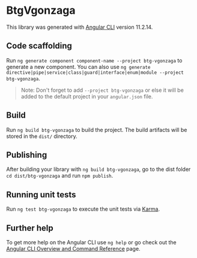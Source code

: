 # BtgVgonzaga

This library was generated with [Angular CLI](https://github.com/angular/angular-cli) version 11.2.14.

## Code scaffolding

Run `ng generate component component-name --project btg-vgonzaga` to generate a new component. You can also use `ng generate directive|pipe|service|class|guard|interface|enum|module --project btg-vgonzaga`.
> Note: Don't forget to add `--project btg-vgonzaga` or else it will be added to the default project in your `angular.json` file. 

## Build

Run `ng build btg-vgonzaga` to build the project. The build artifacts will be stored in the `dist/` directory.

## Publishing

After building your library with `ng build btg-vgonzaga`, go to the dist folder `cd dist/btg-vgonzaga` and run `npm publish`.

## Running unit tests

Run `ng test btg-vgonzaga` to execute the unit tests via [Karma](https://karma-runner.github.io).

## Further help

To get more help on the Angular CLI use `ng help` or go check out the [Angular CLI Overview and Command Reference](https://angular.io/cli) page.
